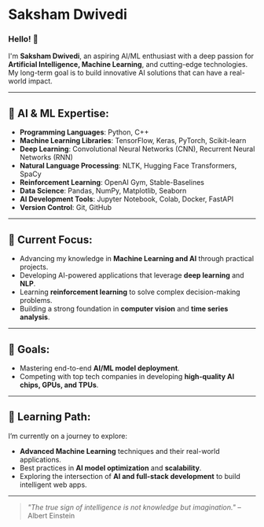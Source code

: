 # Saksham Dwivedi

### Hello! 👋

I'm **Saksham Dwivedi**, an aspiring AI/ML enthusiast with a deep passion for **Artificial Intelligence, Machine Learning**, and cutting-edge technologies. My long-term goal is to build innovative AI solutions that can have a real-world impact.

---

## 🧠 **AI & ML Expertise**:
- **Programming Languages**: Python, C++
- **Machine Learning Libraries**: TensorFlow, Keras, PyTorch, Scikit-learn
- **Deep Learning**: Convolutional Neural Networks (CNN), Recurrent Neural Networks (RNN)
- **Natural Language Processing**: NLTK, Hugging Face Transformers, SpaCy
- **Reinforcement Learning**: OpenAI Gym, Stable-Baselines
- **Data Science**: Pandas, NumPy, Matplotlib, Seaborn
- **AI Development Tools**: Jupyter Notebook, Colab, Docker, FastAPI
- **Version Control**: Git, GitHub

---

## 🔬 **Current Focus**:
- Advancing my knowledge in **Machine Learning and AI** through practical projects.
- Developing AI-powered applications that leverage **deep learning** and **NLP**.
- Learning **reinforcement learning** to solve complex decision-making problems.
- Building a strong foundation in **computer vision** and **time series analysis**.

---

## 🎯 **Goals**:
- Mastering end-to-end **AI/ML model deployment**.
- Competing with top tech companies in developing **high-quality AI chips, GPUs, and TPUs**.

---

## 🌱 **Learning Path**:
I’m currently on a journey to explore:
- **Advanced Machine Learning** techniques and their real-world applications.
- Best practices in **AI model optimization** and **scalability**.
- Exploring the intersection of **AI and full-stack development** to build intelligent web apps.

---

> *"The true sign of intelligence is not knowledge but imagination."* – Albert Einstein


<!---
SakshamDvd/SakshamDvd is a ✨ special ✨ repository because its `README.md` (this file) appears on your GitHub profile.
You can click the Preview link to take a look at your changes.
--->
